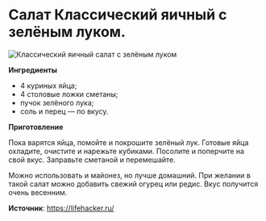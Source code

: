 # Салат Классический яичный с зелёным луком.

![Классический яичный салат с зелёным луком](/images/Kulinar/Salad/yayca_luk.jpg 'Классический яичный салат с зелёным луком')

**Ингредиенты**

- 4 куриных яйца;
- 4 столовые ложки сметаны;
- пучок зелёного лука;
- соль и перец — по вкусу.

**Приготовление**

Пока варятся яйца, помойте и покрошите зелёный лук. Готовые яйца охладите, очистите и нарежьте кубиками. Посолите и поперчите на свой вкус. Заправьте сметаной и перемешайте.

Можно использовать и майонез, но лучше домашний. При желании в такой салат можно добавить свежий огурец или редис. Вкус получится очень весенним.

**Источник**: https://lifehacker.ru/
